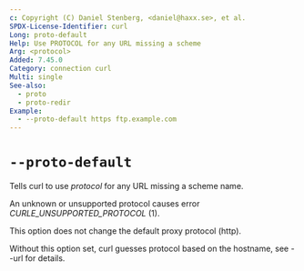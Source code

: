 ```yaml
---
c: Copyright (C) Daniel Stenberg, <daniel@haxx.se>, et al.
SPDX-License-Identifier: curl
Long: proto-default
Help: Use PROTOCOL for any URL missing a scheme
Arg: <protocol>
Added: 7.45.0
Category: connection curl
Multi: single
See-also:
  - proto
  - proto-redir
Example:
  - --proto-default https ftp.example.com
---
```


# `--proto-default`

Tells curl to use *protocol* for any URL missing a scheme name.

An unknown or unsupported protocol causes error
*CURLE_UNSUPPORTED_PROTOCOL* (1).

This option does not change the default proxy protocol (http).

Without this option set, curl guesses protocol based on the hostname, see
--url for details.
